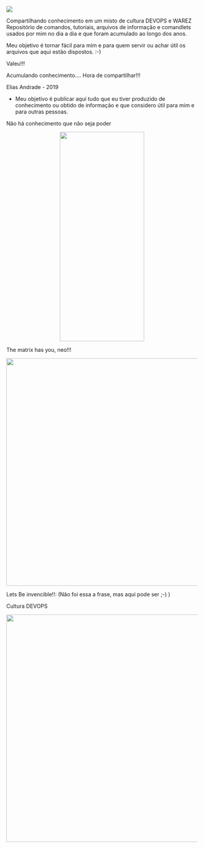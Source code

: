 ![](http://www.techproenterprise.com/wp-content/uploads/2016/05/headerbackground.png)

Compartilhando conhecimento  em um misto de cultura DEVOPS e WAREZ
Repositório de comandos, tutoriais, arquivos de informação  e comandlets usados por mim no dia a dia e que foram acumulado ao longo dos anos.

Meu objetivo é tornar fácil para mim e para quem servir ou achar útil os arquivos que aqui estão dispostos. :-)

Valeu!!!

Acumulando conhecimento.... Hora de compartilhar!!!

Elias Andrade - 2019

- Meu objetivo é publicar aqui tudo que eu tiver produzido de conhecimento ou obtido de informação e que considero útil para mim e para outras pessoas.

Não há conhecimento que não seja poder
<p align="center">
  <img width="222" height="552" src="https://steamusercontent-a.akamaihd.net/ugc/713035001753474891/BA4BBB13C168079078A501521AF9501D1909B059/">
</p>

The matrix has you, neo!!!
<p align="center">
  <img width="800" height="600" src="https://66.media.tumblr.com/4e67f2f2d4d2fcab4e8f6a9e5ccb3588/tumblr_ommxx7WK3p1tk7m95o1_500.gif">
</p>


Lets Be invencible!!: (Não foi essa a frase, mas aqui pode ser ;-) )

Cultura DEVOPS

<p align="center">
  <img width="800" height="600" src="https://66.media.tumblr.com/46eb17b36b729413d831aed40be4f346/tumblr_nzz9beO66W1u77be0o1_500.gif">
</p>
